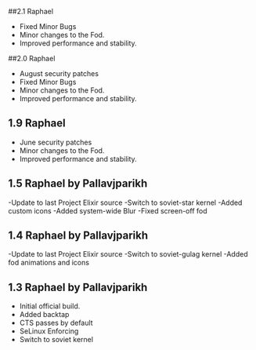 ##2.1 Raphael
- Fixed Minor Bugs
- Minor changes to the Fod.
- Improved performance and stability.

##2.0 Raphael
- August security patches
- Fixed Minor Bugs
- Minor changes to the Fod.
- Improved performance and stability.

## 1.9 Raphael

- June security patches
- Minor changes to the Fod.
- Improved performance and stability.

## 1.5 Raphael by Pallavjparikh

-Update to last Project Elixir source
-Switch to soviet-star kernel
-Added custom icons
-Added system-wide Blur
-Fixed screen-off fod

## 1.4 Raphael by Pallavjparikh

-Update to last Project Elixir source
-Switch to soviet-gulag kernel
-Added fod animations and icons

## 1.3 Raphael by Pallavjparikh

- Initial official build.
- Added backtap
- CTS passes by default	
- SeLinux Enforcing
- Switch to soviet kernel
